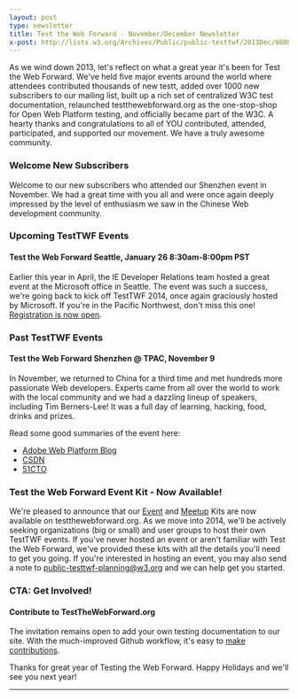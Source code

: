 ```yaml
---
layout: post
type: newsletter
title: Test the Web Forward - November/December Newsletter
x-post: http://lists.w3.org/Archives/Public/public-testtwf/2013Dec/0000.html
---
```


As we wind down 2013, let's reflect on what a great year it's
been for Test the Web Forward. We've held five major events
around the world where attendees contributed thousands of new
testt, added over 1000 new subscribers to our 
mailing list, built up a rich set of centralized W3C test documentation, relaunched testthewebforward.org as the 
one-stop-shop for Open Web Platform testing, and officially became
part of the W3C.  A hearty thanks and congratulations to all of YOU
contributed, attended, participated, and supported our movement. We 
have a truly awesome community.

### Welcome New Subscribers 

 Welcome to our new subscribers who attended our Shenzhen event in 
 November. We had a great time with you all and were once again 
 deeply impressed by the level of enthusiasm we saw in the Chinese
 Web development community.

### Upcoming TestTWF Events

#### Test the Web Forward Seattle, January 26 8:30am-8:00pm PST

 Earlier this year in April, the IE Developer Relations team hosted 
 a great event at the Microsoft office in Seattle. The event was such
 a success, we're going back to kick off TestTWF 2014, once again 
 graciously hosted by Microsoft. If you're in the Pacific Northwest,
 don't miss this one! [Registration is now open][1].

### Past TestTWF Events

#### Test the Web Forward Shenzhen @ TPAC, November 9

 In November, we returned to China for a third time and met hundreds
 more passionate Web developers. Experts came from all over the 
 world to work with the local community and we had a dazzling lineup
 of speakers, including Tim Berners-Lee! It was a full day of
 learning, hacking, food, drinks and prizes.
 
 Read some good summaries of the event here:

* [Adobe Web Platform Blog][2]
* [CSDN][3]
* [51CTO][4]

### Test the Web Forward Event Kit - Now Available!

 We're pleased to announce that our [Event][5] and [Meetup][6] Kits
 are now available on testthewebforward.org. As we move into 2014,
 we'll be actively seeking organizations (big or small) and user
 groups to host their own TestTWF events. If you've never hosted an
 event or aren't familiar with Test the Web Forward, we've provided
 these kits with all the details you'll need to get you going. If
 you're interested in hosting an event, you may also send a note to
 public-testtwf-planning@w3.org and we can help get you started.

### CTA: Get Involved!

#### Contribute to TestTheWebForward.org

 The invitation remains open to add your own testing documentation 
 to our site. With the much-improved Github workflow, it's easy to 
 [make contributions][7].

 
Thanks for great year of Testing the Web Forward. Happy Holidays and we'll see you next year!


-------
[1]: http://ttwf-seattle.eventbrite.com
[2]: http://blogs.adobe.com/webplatform/2013/11/20/test-the-web-forward-shenzhen-recap/
[3]: http://www.csdn.net/article/a/2013-11-15/15817104
[4]: http://www.51cto.com/art/201311/417786.htm
[5]: http://testthewebforward.org/events/kits/event-kit.html
[6]: http://testthewebforward.org/events/kits/meetup-kit.html
[7]: https://github.com/w3c/testtwf-website/blob/gh-pages/CONTRIBUTING.md